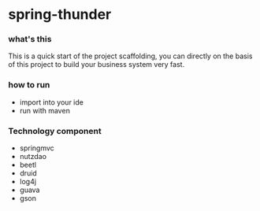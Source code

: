# spring-thunder
### what's this
This is a quick start of the project scaffolding, you can directly on the basis of this project to build your business system very fast.
### how to run
- import into your ide
- run with maven

### Technology component
- springmvc
- nutzdao
- beetl
- druid
- log4j
- guava
- gson